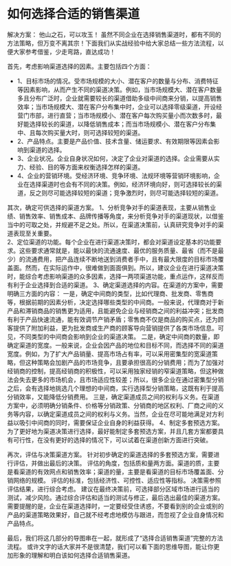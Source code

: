 # 如何选择合适的销售渠道


解决方案：
 他山之石，可以攻玉！
	 虽然不同企业在选择销售渠道时，都有不同的方法策略，但万变不离其宗！下面我们从实战经验中给大家总结一些方法流程，以便大家参考借鉴，少走弯路，直达成功！

首先，考虑影响渠道选择的因素。主要包括四个方面：
 - 1、目标市场的情况。受市场规模的大小、潜在客户的数量与分布、消费特征等因素影响，从而产生不同的渠道决策。例如，当市场规模大、潜在客户数量多且分布广泛时，企业就需要较长的渠道借助多级中间商来分销，以提高销售效率；当市场规模大、潜在客户分布集中时，企业可以选择零级渠道，开设经营门市部，进行直营；当市场规模小、潜在客户每次购买量小而次数多时，最好能选择较长的渠道，以降低销售成本；而当市场规模小、潜在客户分布集中、且每次购买量大时，则可选择较短的渠道。
-  2、产品特点。主要是产品价值、技术含量、储运要求、有效期限等因素会影响到渠道的选择。
 - 3、企业状况。企业自身状况如何，决定了企业对渠道的选择。企业需要从实力、经验、目的等方面来权衡选择怎样的渠道。
 - 4、企业的营销环境。受经济环境、竞争环境、法规环境等营销环境影响，企业在选择渠道时也会有不同的决策。例如，经济环境向好，则可选择较长的渠道，反之则尽可能选择较短的渠道；竞争激烈时，则尽可能选择较短的渠道。
 
其次，确定可供选择的渠道方案。
 1、分析竞争对手的渠道表现，主要从销售业绩、销售效率、销售成本、品牌传播等角度，来分析竞争对手的渠道现状，以借鉴当中的可取之处，并规避不足之处。所以，在渠道决策前，认真研究竞争对手的渠道表现至关重要。	
 2、定位渠道的功能。每个企业在进行渠道决策时，都会对渠道设定基本的功能要求。这些要求通常就是，能以最快的流通速度、最优的服务质量、最省（而不是最少）的流通费用，把产品连续不断地送到消费者手中，且有最大限度的目标市场覆盖面。然而，在实际运作中，很难做到面面俱到。所以，建议企业在进行渠道决策时，能综合考虑影响渠道的众多因素，选择一两项渠道功能，重点运作，这样反而有利于企业选择到合适的渠道。
 3、确定渠道选择的内容。在渠道的方案中，需要明确三方面的内容：
 一是，确定中间商的类型，比如代理商、批发商、零售商等，根据前期的因素分析，决定选择哪些类型的中间商。一般来说，代理商对于新产品和滞销商品的销售更为适用，且能避免企业与经销商之间的利益冲突；批发商有利于产品快速流通，能有效调节产销矛盾；零售商不仅是商品的购买点，还为顾客提供了附加利益，更为批发商或生产商的顾客导向营销提供了各类市场信息。可见，不同类型的中间商会影响到企业的渠道决策。
 二是，确定中间商的数量，即确定渠道的宽度。一般来说，企业会因产品的地位和目标不同，而选择不同的渠道宽度。例如，为了扩大产品销量、提高市场占有率，可以采用密集型的宽渠道策略，但这种策略会加剧产品的市场竞争，且要承担很高的分销费用；而为了加强对经销商的控制，提高经销商的积极性，可以采用独家经销的窄渠道策略，但这种做法会失去更多的市场机会，且市场适应性较差；所以，很多企业在通过密集型分销之后，会有选择地挑选几个理想的中间商，实行选择型分销策略，这既有利于提高分销效率，又能降低分销费用。
 三是，确定渠道成员之间的权利与义务。在渠道方案中，必须明确分销条件、价格等分销政策、分销商的地区权利、厂商之间的义务等内容，以确定渠道成员之间的权利与义务。当然，企业在尽可能地满足对方利益以吸引中间商的同时，需要保证企业自身的利益获得。
 4、制定多套预选方案。为了更好地为渠道决策进行选择，最好能制定多套预选方案，并且几套方案都要具有可行性，在没有更好的选择的情况下，可以试着在渠道创新方面进行突破。
 
再次，评估与决策渠道方案。
 针对初步确定的渠道选择的多套预选方案，需要进行评估，并做出最后的决策。
 评估的角度，包括质和量两方面。渠道的质，主要是看渠道的有效网点和销售效率；渠道的量，主要是看渠道的目标市场覆盖面、分销网络的规模。
 评估的标准，包括经济性、可控性、适应性等指标。
 决策需参照评估结果，进行综合考虑。
 建议在最终决策前，可选择部分区域市场进行适当的测试，减少风险。通过综合评估和适当的测试与修正，最后选出最佳的渠道方案。需要提醒的是，企业在渠道选择时，一定要经受住诱惑，不要看到别的企业或别的产品的渠道策略效果好，自己就不经考虑地模仿与跟进，而忽视了企业自身情况和产品特点。
 
 最后，我们将这几部分的导图串在一起，就形成了“选择合适销售渠道”完整的方法流程。
 或许文字的话大家并不是很清楚，我们可以看下面的思维导图，能让你更加形象的理解和明白该如何选择合适销售渠道。

